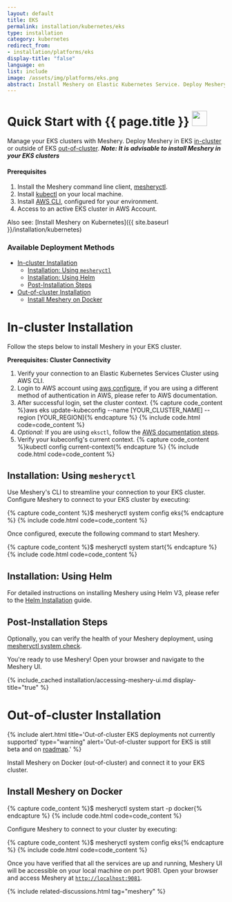 ```yaml
---
layout: default
title: EKS
permalink: installation/kubernetes/eks
type: installation
category: kubernetes
redirect_from:
- installation/platforms/eks
display-title: "false"
language: en
list: include
image: /assets/img/platforms/eks.png
abstract: Install Meshery on Elastic Kubernetes Service. Deploy Meshery in EKS in-cluster or outside of EKS out-of-cluster.
---
```


<h1>Quick Start with {{ page.title }} <img src="{{ page.image }}" style="width:35px;height:35px;" /></h1>

Manage your EKS clusters with Meshery. Deploy Meshery in EKS [in-cluster](#in-cluster-installation) or outside of EKS [out-of-cluster](#out-of-cluster-installation). **_Note: It is advisable to install Meshery in your EKS clusters_**

<div class="prereqs"><h4>Prerequisites</h4>
  <ol>
    <li>Install the Meshery command line client, <a href="{{ site.baseurl }}/installation/mesheryctl" class="meshery-light">mesheryctl</a>.</li>
    <li>Install <a href="https://kubernetes.io/docs/tasks/tools/">kubectl</a> on your local machine.</li>
    <li>Install <a href="https://docs.aws.amazon.com/eks/latest/userguide/getting-started.html">AWS CLI</a>, configured for your environment.</li>
    <li>Access to an active EKS cluster in AWS Account.</li>
  </ol>
</div>

Also see: [Install Meshery on Kubernetes]({{ site.baseurl }}/installation/kubernetes)

### Available Deployment Methods

- [In-cluster Installation](#in-cluster-installation)
  - [Installation: Using `mesheryctl`](#installation-using-mesheryctl)
  - [Installation: Using Helm](#installation-using-helm)
  - [Post-Installation Steps](#post-installation-steps)
- [Out-of-cluster Installation](#out-of-cluster-installation)
  - [Install Meshery on Docker](#install-meshery-on-docker)

# In-cluster Installation

Follow the steps below to install Meshery in your EKS cluster.

**Prerequisites: Cluster Connectivity**

1. Verify your connection to an Elastic Kubernetes Services Cluster using AWS CLI.
1. Login to AWS account using [aws configure](https://docs.aws.amazon.com/cli/latest/userguide/cli-authentication-user.html), if you are using a different method of authentication in AWS, please refer to AWS documentation.
1. After successful login, set the cluster context.
{% capture code_content %}aws eks update-kubeconfig --name [YOUR_CLUSTER_NAME] --region [YOUR_REGION]{% endcapture %}
{% include code.html code=code_content %}
1. _Optional:_ If you are using `eksctl`, follow the [AWS documentation steps](https://docs.aws.amazon.com/eks/latest/userguide/getting-started-eksctl.html).
1. Verify your kubeconfig's current context.
{% capture code_content %}kubectl config current-context{% endcapture %}
{% include code.html code=code_content %}

## Installation: Using `mesheryctl`

Use Meshery's CLI to streamline your connection to your EKS cluster. Configure Meshery to connect to your EKS cluster by executing:

{% capture code_content %}$ mesheryctl system config eks{% endcapture %}
{% include code.html code=code_content %}

Once configured, execute the following command to start Meshery.

{% capture code_content %}$ mesheryctl system start{% endcapture %}
{% include code.html code=code_content %}

## Installation: Using Helm

For detailed instructions on installing Meshery using Helm V3, please refer to the [Helm Installation](/installation/kubernetes/helm) guide.

## Post-Installation Steps

Optionally, you can verify the health of your Meshery deployment, using <a href='/reference/mesheryctl/system/check'>mesheryctl system check</a>.

You're ready to use Meshery! Open your browser and navigate to the Meshery UI.

{% include_cached installation/accessing-meshery-ui.md display-title="true" %}

# Out-of-cluster Installation

{% include alert.html title='Out-of-cluster EKS deployments not currently supported' type="warning" alert='Out-of-cluster support for EKS is still beta and on <a href="https://github.com/meshery/meshery/blob/master/ROADMAP.md">roadmap</a>.' %}

Install Meshery on Docker (out-of-cluster) and connect it to your EKS cluster.

## Install Meshery on Docker

{% capture code_content %}$ mesheryctl system start -p docker{% endcapture %}
{% include code.html code=code_content %}

Configure Meshery to connect to your cluster by executing:

{% capture code_content %}$ mesheryctl system config eks{% endcapture %}
{% include code.html code=code_content %}

Once you have verified that all the services are up and running, Meshery UI will be accessible on your local machine on port 9081. Open your browser and access Meshery at [`http://localhost:9081`](http://localhost:9081).

{% include related-discussions.html tag="meshery" %}
